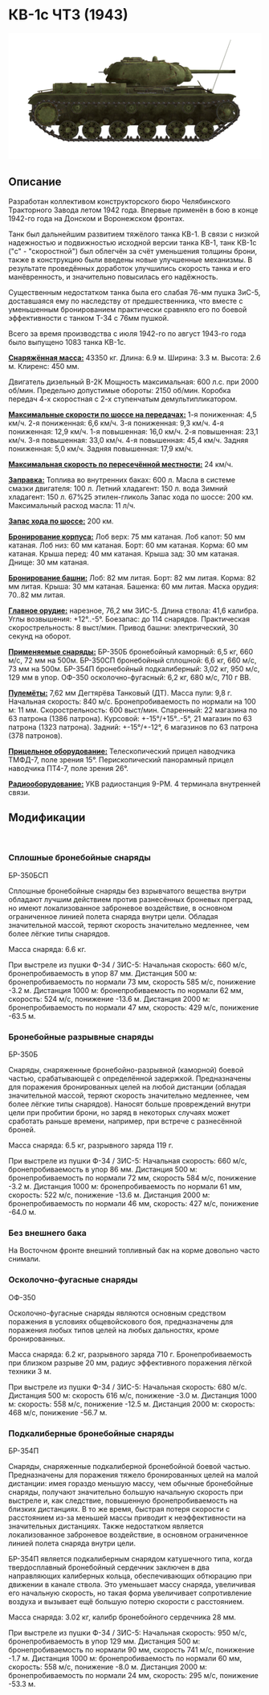 # КВ-1с ЧТЗ (1943)

![_kv1s](../images/_kv1s.png)

## Описание

Разработан коллективом конструкторского бюро Челябинского Тракторного Завода летом 1942 года. Впервые применён в бою в конце 1942-го года на Донском и Воронежском фронтах.

Танк был дальнейшим развитием тяжёлого танка КВ-1. В связи с низкой надежностью и подвижностью исходной версии танка КВ-1, танк КВ-1с ("с" - "скоростной") был облегчён за счёт уменьшения толщины брони, также в конструкцию были введены новые улучшенные механизмы. В результате проведённых доработок улучшились скорость танка и его манёвренность, и значительно повысилась его надёжность.

Существенным недостатком танка была его слабая 76-мм пушка ЗиС-5, доставшаяся ему по наследству от предшественника, что вместе с уменьшенным бронированием практически сравняло его по боевой эффективности с танком Т-34 с 76мм пушкой.

Всего за время производства с июля 1942-го по август 1943-го года было выпущено 1083 танка КВ-1с.

<b><u>Снаряжённая масса:</u></b> 43350 кг.
Длина: 6.9 м.
Ширина: 3.3 м.
Высота: 2.6 м.
Клиренс: 450 мм.

Двигатель дизельный В-2К
Мощность максимальная: 600 л.с. при 2000 об/мин.
Предельно допустимые обороты: 2150 об/мин.
Коробка передач 4-х скоростная с 2-х ступенчатым демультипликатором.

<b><u>Максимальные скорости по шоссе на передачах:</u></b>
1-я пониженная: 4,5 км/ч.
2-я пониженная: 6,6 км/ч.
3-я пониженная: 9,3 км/ч.
4-я пониженная: 12,9 км/ч.
1-я повышенная: 16,0 км/ч.
2-я повышенная: 23,1 км/ч.
3-я повышенная: 33,0 км/ч.
4-я повышенная: 45,4 км/ч.
Задняя пониженная: 5,0 км/ч.
Задняя повышенная: 17,9 км/ч.

<b><u>Максимальная скорость по пересечённой местности:</u></b> 24 км/ч.

<b><u>Заправка:</u></b>
Топлива во внутренних баках: 600 л.
Масла в системе смазки двигателя: 100 л.
Летний хладагент: 150 л. вода
Зимний хладагент: 150 л. 67%25 этилен-гликоль
Запас хода по шоссе: 200 км.
Максимальный расход масла: 11 л/ч.

<b><u>Запас хода по шоссе:</u></b> 200 км.

<b><u>Бронирование корпуса:</u></b>
Лоб верх: 75 мм катаная.
Лоб капот: 50 мм катаная.
Лоб низ: 60 мм катаная.
Борт: 60 мм катаная.
Корма: 60 мм катаная.
Крыша перед: 40 мм катаная.
Крыша зад: 30 мм катаная.
Днище: 30 мм катаная.

<b><u>Бронирование башни:</u></b>
Лоб: 82 мм литая.
Борт: 82 мм литая.
Корма: 82 мм литая.
Крыша: 30 мм катаная.
Башенка: 60 мм литая.
Маска орудия: 70..82 мм литая.

<b><u>Главное орудие:</u></b> нарезное, 76,2 мм ЗИС-5.
Длина ствола: 41,6 калибра.
Углы возвышения: +12°..-5°.
Боезапас: до 114 снарядов.
Практическая скорострельность: 8 выст/мин.
Привод башни: электрический, 30 секунд на оборот.

<b><u>Применяемые снаряды:</u></b>
БР-350Б бронебойный каморный: 6,5 кг, 660 м/с, 72 мм на 500м.
БР-350СП бронебойный сплошной: 6,6 кг, 660 м/с, 73 мм на 500м.
БР-354П бронебойный подкалиберный: 3,02 кг, 950 м/с, 129 мм в упор.
ОФ-350 осколочно-фугасный: 6,2 кг, 680 м/с, 710 г ВВ.

<b><u>Пулемёты:</u></b> 7,62 мм Дегтярёва Танковый (ДТ).
Масса пули: 9,8 г.
Начальная скорость: 840 м/с.
Бронепробиваемость по нормали на 100 м: 11 мм.
Скорострельность: 600 выст/мин.
Спаренный: 22 магазина по 63 патрона (1386 патрона).
Курсовой: +-15°/+15°..-5°, 21 магазин по 63 патрона (1323 патрона).
Задний: +-15°/+-12°, 6 магазинов по 63 патрона (378 патронов).

<b><u>Прицельное оборудование:</u></b>
Телескопический прицел наводчика ТМФД-7, поле зрения 15°.
Перископический панорамный прицел наводчика ПТ4-7, поле зрения 26°.

<b><u>Радиооборудование:</u></b>
УКВ радиостанция 9-РМ.
4 терминала внутренней связи.

## Модификации
﻿

### Сплошные бронебойные снаряды

БР-350БСП

Сплошные бронебойные снаряды без взрывчатого вещества внутри обладают лучшим действием против разнесённых броневых преград, но имеют локализованное заброневое воздействие, в основном ограниченное линией полета снаряда внутри цели. Обладая значительной массой, теряют скорость значительно медленнее, чем более лёгкие типы снарядов.

Масса снаряда: 6.6 кг.

При выстреле из пушки Ф-34 / ЗИС-5:
Начальная скорость: 660 м/с, бронепробиваемость в упор 87 мм.
Дистанция 500 м: бронепробиваемость по нормали 73 мм, скорость 585 м/с, понижение -3.2 м.
Дистанция 1000 м: бронепробиваемость по нормали 62 мм, скорость: 524 м/с, понижение -13.6 м.
Дистанция 2000 м: бронепробиваемость по нормали 47 мм, скорость: 429 м/с, понижение -63.5 м.﻿

### Бронебойные разрывные снаряды

БР-350Б

Снаряды, снаряженные бронебойно-разрывной (каморной) боевой частью, срабатывающей с определённой задержкой.
Предназначены для поражения бронированных целей на любой дистанции (обладая значительной массой, теряют скорость значительно медленнее, чем более лёгкие типы снарядов). Наносят больше провреждений внутри цели при пробитии брони, но заряд в некоторых случаях может сработать раньше времени, например, при встрече с разнесённой броней.

Масса снаряда: 6.5 кг, разрывного заряда 119 г.

При выстреле из пушки Ф-34 / ЗИС-5:
Начальная скорость: 660 м/с, бронепробиваемость в упор 86 мм.
Дистанция 500 м: бронепробиваемость по нормали 72 мм, скорость 584 м/с, понижение -3.2 м.
Дистанция 1000 м: бронепробиваемость по нормали 61 мм, скорость: 522 м/с, понижение -13.6 м.
Дистанция 2000 м: бронепробиваемость по нормали 46 мм, скорость: 427 м/с, понижение -64.0 м.﻿

### Без внешнего бака

На Восточном фронте внешний топливный бак на корме довольно часто снимали.﻿

### Осколочно-фугасные снаряды

ОФ-350

Осколочно-фугасные снаряды являются основным средством поражения в условиях общевойскового боя, предназначены для поражения любых типов целей на любых дальностях, кроме бронированных.

Масса снаряда: 6.2 кг, разрывного заряда 710 г.
Бронепробиваемость при близком разрыве 20 мм, радиус эффективного поражения лёгкой техники 3 м.

При выстреле из пушки Ф-34 / ЗИС-5:
Начальная скорость: 680 м/с.
Дистанция 500 м: скорость 616 м/с, понижение -3.0 м.
Дистанция 1000 м: скорость: 558 м/с, понижение -12.5 м.
Дистанция 2000 м: скорость: 468 м/с, понижение -56.7 м.﻿

### Подкалиберные бронебойные снаряды

БР-354П

Снаряды, снаряженные подкалиберной бронебойной боевой частью. Предназначены для поражения тяжело бронированных целей на малой дистанции: имея гораздо меньшую массу, чем обычные бронебойные снаряды, получают значительно большую начальную скорость при выстреле и, как следствие, повышенную бронепробиваемость на близких дистанциях. В то же время, быстрая потеря скорости с расстоянием из-за меньшей массы приводит к неэффективности на значительных дистанциях. Также недостатком является локализованное заброневое воздействие, в основном ограниченное линией полета снаряда внутри цели.

БР-354П является подкалиберным снарядом катушечного типа, когда твердосплавный бронебойный сердечник заключен в два направляющих калиберных кольца, обеспечивающих обтюрацию при движении в канале ствола. Это уменьшает массу снаряда, увеличивая его начальную скорость, но такая форма увеличивает сопротивление воздуха и вызывает ещё большую потерю скорости с расстоянием.

Масса снаряда: 3.02 кг, калибр бронебойного сердечника 28 мм.

При выстреле из пушки Ф-34 / ЗИС-5:
Начальная скорость: 950 м/с, бронепробиваемость в упор 129 мм.
Дистанция 500 м: бронепробиваемость по нормали 90 мм, скорость 741 м/с, понижение -1.7 м.
Дистанция 1000 м: бронепробиваемость по нормали 60 мм, скорость: 558 м/с, понижение -8.0 м.
Дистанция 2000 м: бронепробиваемость по нормали 24 мм, скорость: 295 м/с, понижение -53.3 м.